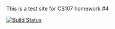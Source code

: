 This is a test site for CS107 homework #4

[![Build Status](https://travis-ci.org/mecunha/cs107test.svg?branch=main)](https://travis-ci.org/mecunha/cs107test)

